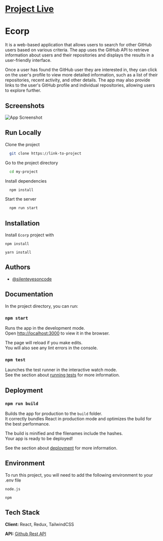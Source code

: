 
 # [Project Live](https://elegant-heisenberg-143e52.netlify.app)

# Ecorp

It is a web-based application that allows users to search for other GitHub users based on various criteria. The app uses the GitHub API to retrieve information about users and their repositories and displays the results in a user-friendly interface.

Once a user has found the GitHub user they are interested in, they can click on the user's profile to view more detailed information, such as a list of their repositories, recent activity, and other details. The app may also provide links to the user's GitHub profile and individual repositories, allowing users to explore further.


## Screenshots

![App Screenshot](https://via.placeholder.com/468x300?text=App+Screenshot+Here)


## Run Locally

Clone the project

```bash
  git clone https://link-to-project
```

Go to the project directory

```bash
  cd my-project
```

Install dependencies

```bash
  npm install
```

Start the server

```bash
  npm run start
```


## Installation

Install `Ecorp` project with 


   `npm install` 


  `yarn install` 

    
## Authors

- [@silenteyesoncode](https://github.com/silenteyesoncode)


## Documentation

In the project directory, you can run:

### `npm start`

Runs the app in the development mode.\
Open [http://localhost:3000](http://localhost:3000) to view it in the browser.

The page will reload if you make edits.\
You will also see any lint errors in the console.

### `npm test`

Launches the test runner in the interactive watch mode.\
See the section about [running tests](https://facebook.github.io/create-react-app/docs/running-tests) for more information.




## Deployment

### `npm run build`

Builds the app for production to the `build` folder.\
It correctly bundles React in production mode and optimizes the build for the best performance.

The build is minified and the filenames include the hashes.\
Your app is ready to be deployed!

See the section about [deployment](https://facebook.github.io/create-react-app/docs/deployment) for more information.


## Environment 

To run this project, you will need to add the following environment to your .env file

`node.js`

`npm`


## Tech Stack

**Client:** React, Redux, TailwindCSS

**API:** [Github Rest API](https://docs.github.com/en/rest?apiVersion=2022-11-28)

